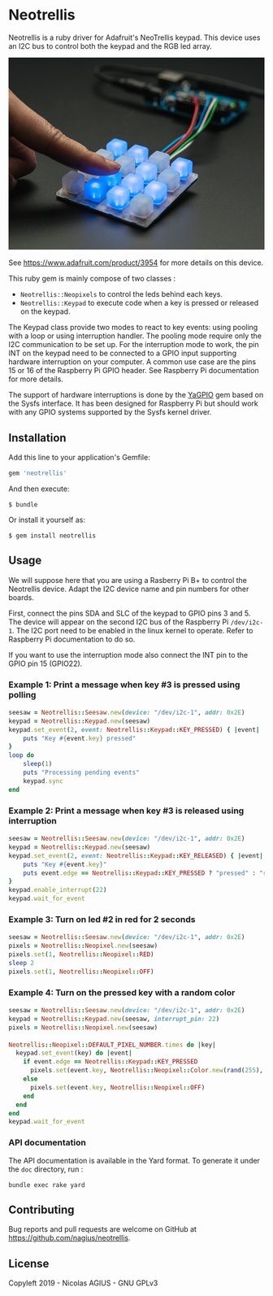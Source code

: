 # Neotrellis

Neotrellis is a ruby driver for Adafruit's NeoTrellis keypad. This device uses an I2C bus to control both the keypad and the RGB led array.

![Neotrellis](datasheets/neotrellis.jpg)

See https://www.adafruit.com/product/3954 for more details on this device.

This ruby gem is mainly compose of two classes :
 - `Neotrellis::Neopixels` to control the leds behind each keys.
 - `Neotrellis::Keypad` to execute code when a key is pressed or released on the keypad.

The Keypad class provide two modes to react to key events: using pooling with a loop or using interruption handler. The pooling mode require only the I2C communication to be set up. For the interruption mode to work, the pin INT on the keypad need to be connected to a GPIO input supporting hardware interruption on your computer. A common use case are the pins 15 or 16 of the Raspberry Pi GPIO header. See Raspberry Pi documentation for more details.

The support of hardware interruptions is done by the [YaGPIO](https://github.com/nagius/ya_gpio) gem based on the Sysfs interface. It has been designed for Raspberry Pi but should work with any GPIO systems supported by the Sysfs kernel driver.

## Installation

Add this line to your application's Gemfile:

```ruby
gem 'neotrellis'
```

And then execute:

    $ bundle

Or install it yourself as:

    $ gem install neotrellis

## Usage

We will suppose here that you are using a Rasberry Pi B+ to control the Neotrellis device. Adapt the I2C device name and pin numbers for other boards.

First, connect the pins SDA and SLC of the keypad to GPIO pins 3 and 5. The device will appear on the second I2C bus of the Raspberry Pi `/dev/i2c-1`. The I2C port need to be enabled in the linux kernel to operate. Refer to Raspberry Pi documentation to do so.

If you want to use the interruption mode also connect the INT pin to the GPIO pin 15 (GPIO22).

### Example 1: Print a message when key #3 is pressed using polling

```ruby
seesaw = Neotrellis::Seesaw.new(device: "/dev/i2c-1", addr: 0x2E)
keypad = Neotrellis::Keypad.new(seesaw)
keypad.set_event(2, event: Neotrellis::Keypad::KEY_PRESSED) { |event|
    puts "Key #{event.key} pressed"
}
loop do 
    sleep(1)
    puts "Processing pending events"
    keypad.sync
end
```

### Example 2:  Print a message when key #3 is released using interruption

```ruby
seesaw = Neotrellis::Seesaw.new(device: "/dev/i2c-1", addr: 0x2E)
keypad = Neotrellis::Keypad.new(seesaw)
keypad.set_event(2, event: Neotrellis::Keypad::KEY_RELEASED) { |event|
    puts "Key #{event.key}"
    puts event.edge == Neotrellis::Keypad::KEY_PRESSED ? "pressed" : "released"
}
keypad.enable_interrupt(22)
keypad.wait_for_event
```

### Example 3: Turn on led #2 in red for 2 seconds

```ruby
seesaw = Neotrellis::Seesaw.new(device: "/dev/i2c-1", addr: 0x2E)
pixels = Neotrellis::Neopixel.new(seesaw)
pixels.set(1, Neotrellis::Neopixel::RED)
sleep 2
pixels.set(1, Neotrellis::Neopixel::OFF)
```

### Example 4: Turn on the pressed key with a random color

```ruby
seesaw = Neotrellis::Seesaw.new(device: "/dev/i2c-1", addr: 0x2E)
keypad = Neotrellis::Keypad.new(seesaw, interrupt_pin: 22)
pixels = Neotrellis::Neopixel.new(seesaw)

Neotrellis::Neopixel::DEFAULT_PIXEL_NUMBER.times do |key|
  keypad.set_event(key) do |event|
    if event.edge == Neotrellis::Keypad::KEY_PRESSED
      pixels.set(event.key, Neotrellis::Neopixel::Color.new(rand(255), rand(255), rand(255)))
    else
      pixels.set(event.key, Neotrellis::Neopixel::OFF)
    end
  end
end
keypad.wait_for_event
```

### API documentation

The API documentation is available in the Yard format. To generate it under the `doc` directory, run :

```
bundle exec rake yard
```

## Contributing

Bug reports and pull requests are welcome on GitHub at https://github.com/nagius/neotrellis.

## License

Copyleft 2019 - Nicolas AGIUS - GNU GPLv3

